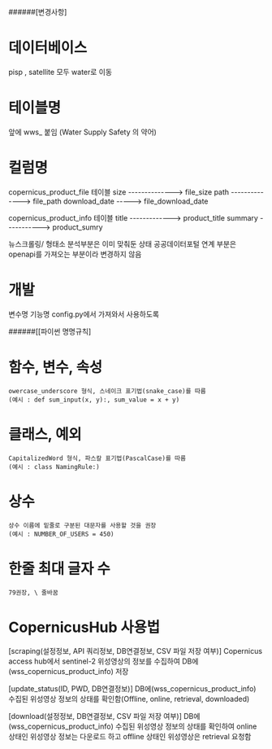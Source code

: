 ######[변경사항]
# 데이터베이스 
pisp , satellite 모두 water로 이동

# 테이블명
앞에 wws_ 붙임 (Water Supply Safety 의 약어)

# 컬럼명
copernicus_product_file 테이블
size --------------> file_size
path --------------> file_path
download_date -----> file_download_date

copernicus_product_info 테이블
title -------------> product_title
summary	-----------> product_sumry

뉴스크롤링/ 형태소 분석부분은 이미 맞춰둔 상태
공공데이터포털 연계 부분은 openapi를 가져오는 부분이라 변경하지 않음

# 개발
변수명
기능명
config.py에서 가져와서 사용하도록


######[[파이썬 명명규칙]

# 함수, 변수, 속성 
    owercase_underscore 형식, 스네이크 표기법(snake_case)를 따름 
    (예시 : def sum_input(x, y):, sum_value = x + y)

# 클래스, 예외
    CapitalizedWord 형식, 파스칼 표기법(PascalCase)를 따름 
    (예시 : class NamingRule:)

# 상수
    상수 이름에 밑줄로 구분된 대문자를 사용할 것을 권장 
    (예시 : NUMBER_OF_USERS = 450)

# 한줄 최대 글자 수
    79권장, \ 줄바꿈

# CopernicusHub 사용법

  [scraping(설정정보, API 쿼리정보, DB연결정보, CSV 파일 저장 여부)]
  Copernicus access hub에서 sentinel-2 위성영상의 정보를 수집하여 DB에(wss_copernicus_product_info) 저장

  [update_status(ID, PWD, DB연결정보)]
  DB에(wss_copernicus_product_info) 수집된 위성영상 정보의 상태를 확인함(Offline, online, retrieval, downloaded)

  [download(설정정보, DB연결정보, CSV 파일 저장 여부)]
  DB에(wss_copernicus_product_info) 수집된 위성영상 정보의 상태를 확인하여 online 상태인 위성영상 정보는 다운로드 하고
  offline 상태인 위성영상은 retrieval 요청함





